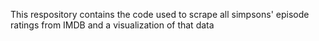 This respository contains the code used to scrape all simpsons' episode ratings from IMDB and a visualization of that data
